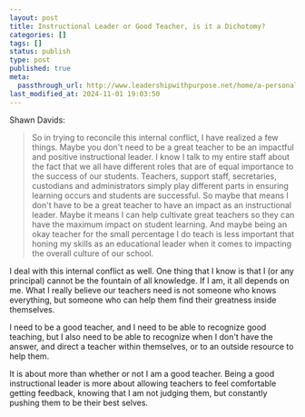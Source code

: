 ```yaml
---
layout: post
title: Instructional Leader or Good Teacher, is it a Dichotomy?
categories: []
tags: []
status: publish
type: post
published: true
meta:
  passthrough_url: http://www.leadershipwithpurpose.net/home/a-personal-dilemma-great-teacher-vs-instructional-leader
last_modified_at: 2024-11-01 19:03:50
---
```


Shawn Davids:


>So in trying to reconcile this internal conflict, I have realized a few things. Maybe you don't need to be a great teacher to be an impactful and positive instructional leader. I know I talk to my entire staff about the fact that we all have different roles that are of equal importance to the success of our students. Teachers, support staff, secretaries, custodians and administrators simply play different parts in ensuring learning occurs and students are successful. So maybe that means I don't have to be a great teacher to have an impact as an instructional leader. Maybe it means I can help cultivate great teachers so they can have the maximum impact on student learning. And maybe being an okay teacher for the small percentage I do teach is less important that honing my skills as an educational leader when it comes to impacting the overall culture of our school.



I deal with this internal conflict as well. One thing that I know is that I (or any principal) cannot be the fountain of all knowledge. If I am, it all depends on me. What I really believe our teachers need is not someone who knows everything, but someone who can help them find their greatness inside themselves.


I need to be a good teacher, and I need to be able to recognize good teaching, but I also need to be able to recognize when I don't have the answer, and direct a teacher within themselves, or to an outside resource to help them.


It is about more than whether or not I am a good teacher. Being a good instructional leader is more about allowing teachers to feel comfortable getting feedback, knowing that I am not judging them, but constantly pushing them to be their best selves.
